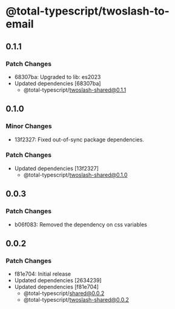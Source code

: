 # @total-typescript/twoslash-to-email

## 0.1.1

### Patch Changes

- 68307ba: Upgraded to lib: es2023
- Updated dependencies [68307ba]
  - @total-typescript/twoslash-shared@0.1.1

## 0.1.0

### Minor Changes

- 13f2327: Fixed out-of-sync package dependencies.

### Patch Changes

- Updated dependencies [13f2327]
  - @total-typescript/twoslash-shared@0.1.0

## 0.0.3

### Patch Changes

- b06f083: Removed the dependency on css variables

## 0.0.2

### Patch Changes

- f81e704: Initial release
- Updated dependencies [2634239]
- Updated dependencies [f81e704]
  - @total-typescript/shared@0.0.2
  - @total-typescript/twoslash-shared@0.0.2
